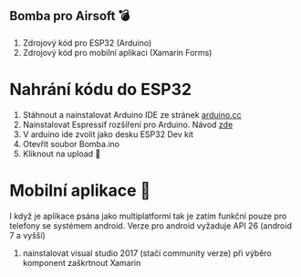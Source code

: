 ## Bomba pro Airsoft :bomb:

1) Zdrojový kód pro ESP32 (Arduino) 
2) Zdrojový kód pro mobilní aplikaci (Xamarin Forms)   

# Nahrání kódu do ESP32
 1) Stáhnout a nainstalovat Arduino IDE ze stránek [arduino.cc](https://www.arduino.cc/en/Main/Software)
 2) Nainstalovat Espressif rozšíření pro Arduino. Návod [zde](https://github.com/espressif/arduino-esp32/blob/master/docs/arduino-ide/windows.md)
 3) V arduino ide zvolit jako desku ESP32 Dev kit
 4) Otevřít soubor Bomba.ino
 6) Kliknout na upload :floppy_disk:
 
# Mobilní aplikace :iphone:   
 I když je aplikace psána jako multiplatformí tak je zatím funkční pouze pro telefony se systémem android. Verze pro android vyžaduje API 26 (android 7 a vyšší)
 1) nainstalovat visual studio 2017 (stačí community verze) při výběro komponent zaškrtnout Xamarin
